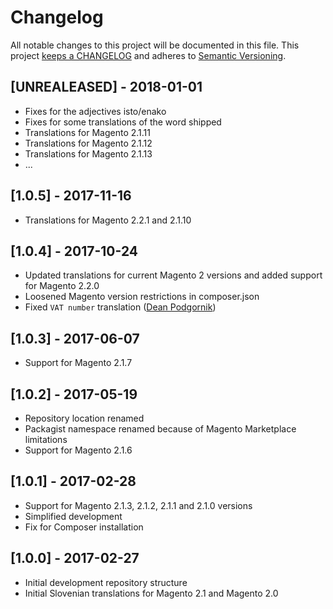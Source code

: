 # Changelog

All notable changes to this project will be documented in this file. This project
[keeps a CHANGELOG](http://keepachangelog.com/) and adheres to
[Semantic Versioning](http://semver.org/).

## [UNREALEASED] - 2018-01-01

* Fixes for the adjectives isto/enako
* Fixes for some translations of the word shipped
* Translations for Magento 2.1.11
* Translations for Magento 2.1.12
* Translations for Magento 2.1.13
* ...

## [1.0.5] - 2017-11-16

* Translations for Magento 2.2.1 and 2.1.10

## [1.0.4] - 2017-10-24

* Updated translations for current Magento 2 versions and added support for
  Magento 2.2.0
* Loosened Magento version restrictions in composer.json
* Fixed `VAT number` translation ([Dean Podgornik](https://github.com/deanpodgornik))

## [1.0.3] - 2017-06-07

* Support for Magento 2.1.7

## [1.0.2] - 2017-05-19

* Repository location renamed
* Packagist namespace renamed because of Magento Marketplace limitations
* Support for Magento 2.1.6

## [1.0.1] - 2017-02-28

* Support for Magento 2.1.3, 2.1.2, 2.1.1 and 2.1.0 versions
* Simplified development
* Fix for Composer installation

## [1.0.0] - 2017-02-27

* Initial development repository structure
* Initial Slovenian translations for Magento 2.1 and Magento 2.0
